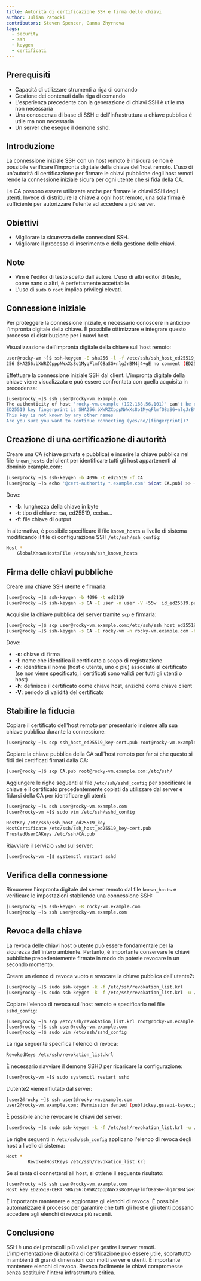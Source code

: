 ```yaml
---
title: Autorità di certificazione SSH e firma delle chiavi
author: Julian Patocki
contributors: Steven Spencer, Ganna Zhyrnova
tags:
  - security
  - ssh
  - keygen
  - certificati
---
```


## Prerequisiti

- Capacità di utilizzare strumenti a riga di comando
- Gestione dei contenuti dalla riga di comando
- L'esperienza precedente con la generazione di chiavi SSH è utile ma non necessaria
- Una conoscenza di base di SSH e dell'infrastruttura a chiave pubblica è utile ma non necessaria
- Un server che esegue il demone sshd.

## Introduzione

La connessione iniziale SSH con un host remoto è insicura se non è possibile verificare l'impronta digitale della chiave dell'host remoto. L'uso di un'autorità di certificazione per firmare le chiavi pubbliche degli host remoti rende la connessione iniziale sicura per ogni utente che si fida della CA.

Le CA possono essere utilizzate anche per firmare le chiavi SSH degli utenti. Invece di distribuire la chiave a ogni host remoto, una sola firma è sufficiente per autorizzare l'utente ad accedere a più server.

## Obiettivi

- Migliorare la sicurezza delle connessioni SSH.
- Migliorare il processo di inserimento e della gestione delle chiavi.

## Note

- Vim è l'editor di testo scelto dall'autore. L'uso di altri editor di testo, come nano o altri, è perfettamente accettabile.
- L'uso di `sudo` o `root` implica privilegi elevati.

## Connessione iniziale

Per proteggere la connessione iniziale, è necessario conoscere in anticipo l'impronta digitale della chiave. È possibile ottimizzare e integrare questo processo di distribuzione per i nuovi host.

Visualizzazione dell'impronta digitale della chiave sull'host remoto:

```bash
user@rocky-vm ~]$ ssh-keygen -E sha256 -l -f /etc/ssh/ssh_host_ed25519_key.pub 
256 SHA256:bXWRZCpppNWxXs8o1MyqFlmfO8aSG+nlgJrBM4j4+gE no comment (ED25519)
```

Effettuare la connessione iniziale SSH dal client. L'impronta digitale della chiave viene visualizzata e può essere confrontata con quella acquisita in precedenza:

```bash
[user@rocky ~]$ ssh user@rocky-vm.example.com
The authenticity of host 'rocky-vm.example (192.168.56.101)' can't be established.
ED25519 key fingerprint is SHA256:bXWRZCpppNWxXs8o1MyqFlmfO8aSG+nlgJrBM4j4+gE.
This key is not known by any other names
Are you sure you want to continue connecting (yes/no/[fingerprint])?
```

## Creazione di una certificazione di autorità

Creare una CA (chiave privata e pubblica) e inserire la chiave pubblica nel file `known_hosts` del client per identificare tutti gli host appartenenti al dominio example.com:

```bash
[user@rocky ~]$ ssh-keygen -b 4096 -t ed25519 -f CA
[user@rocky ~]$ echo '@cert-authority *.example.com' $(cat CA.pub) >> ~/.ssh/known_hosts
```

Dove:

- **-b**: lunghezza della chiave in byte
- **-t**: tipo di chiave: rsa, ed25519, ecdsa...
- **-f**: file chiave di output

In alternativa, è possibile specificare il file `known_hosts` a livello di sistema modificando il file di configurazione SSH `/etc/ssh/ssh_config`:

```bash
Host *
    GlobalKnownHostsFile /etc/ssh/ssh_known_hosts
```

## Firma delle chiavi pubbliche

Creare una chiave SSH utente e firmarla:

```bash
[user@rocky ~]$ ssh-keygen -b 4096 -t ed2119
[user@rocky ~]$ ssh-keygen -s CA -I user -n user -V +55w  id_ed25519.pub
```

Acquisire la chiave pubblica del server tramite `scp` e firmarla:

```bash
[user@rocky ~]$ scp user@rocky-vm.example.com:/etc/ssh/ssh_host_ed25519_key.pub .
[user@rocky ~]$ ssh-keygen -s CA -I rocky-vm -n rocky-vm.example.com -h -V +55w ssh_host_ed25519_key.pub
```

Dove:

- **-s**: chiave di firma
- **-I**: nome che identifica il certificato a scopo di registrazione
- **-n**: identifica il nome (host o utente, uno o più) associato al certificato (se non viene specificato, i certificati sono validi per tutti gli utenti o host)
- **-h**: definisce il certificato come chiave host, anziché come chiave client
- **-V**: periodo di validità del certificato

## Stabilire la fiducia

Copiare il certificato dell'host remoto per presentarlo insieme alla sua chiave pubblica durante la connessione:

```bash
[user@rocky ~]$ scp ssh_host_ed25519_key-cert.pub root@rocky-vm.example.com:/etc/ssh/
```

Copiare la chiave pubblica della CA sull'host remoto per far sì che questo si fidi dei certificati firmati dalla CA:

```bash
[user@rocky ~]$ scp CA.pub root@rocky-vm.example.com:/etc/ssh/
```

Aggiungere le righe seguenti al file `/etc/ssh/sshd_config` per specificare la chiave e il certificato precedentemente copiati da utilizzare dal server e fidarsi della CA per identificare gli utenti:

```bash
[user@rocky ~]$ ssh user@rocky-vm.example.com
[user@rocky-vm ~]$ sudo vim /etc/ssh/sshd_config
```

```bash
HostKey /etc/ssh/ssh_host_ed25519_key
HostCertificate /etc/ssh/ssh_host_ed25519_key-cert.pub
TrustedUserCAKeys /etc/ssh/CA.pub
```

Riavviare il servizio `sshd` sul server:

```bash
[user@rocky-vm ~]$ systemctl restart sshd
```

## Verifica della connessione

Rimuovere l'impronta digitale del server remoto dal file `known_hosts` e verificare le impostazioni stabilendo una connessione SSH:

```bash
[user@rocky ~]$ ssh-keygen -R rocky-vm.example.com
[user@rocky ~]$ ssh user@rocky-vm.example.com
```

## Revoca della chiave

La revoca delle chiavi host o utente può essere fondamentale per la sicurezza dell'intero ambiente. Pertanto, è importante conservare le chiavi pubbliche precedentemente firmate in modo da poterle revocare in un secondo momento.

Creare un elenco di revoca vuoto e revocare la chiave pubblica dell'utente2:

```bash
[user@rocky ~]$ sudo ssh-keygen -k -f /etc/ssh/revokation_list.krl
[user@rocky ~]$ sudo ssh-keygen -k -f /etc/ssh/revokation_list.krl -u /path/to/user2_id_ed25519.pub
```

Copiare l'elenco di revoca sull'host remoto e specificarlo nel file `sshd_config`:

```bash
[user@rocky ~]$ scp /etc/ssh/revokation_list.krl root@rocky-vm.example.com:/etc/ssh/
[user@rocky ~]$ ssh user@rocky-vm.example.com
[user@rocky ~]$ sudo vim /etc/ssh/sshd_config
```

La riga seguente specifica l'elenco di revoca:

```bash
RevokedKeys /etc/ssh/revokation_list.krl
```

È necessario riavviare il demone SSHD per ricaricare la configurazione:

```bash
[user@rocky-vm ~]$ sudo systemctl restart sshd
```

L'utente2 viene rifiutato dal server:

```bash
[user2@rocky ~]$ ssh user2@rocky-vm.example.com
user2@rocky-vm.example.com: Permission denied (publickey,gssapi-keyex,gssapi-with-mic).
```

È possibile anche revocare le chiavi del server:

```bash
[user@rocky ~]$ sudo ssh-keygen -k -f /etc/ssh/revokation_list.krl -u /path/to/ssh_host_ed25519_key.pub
```

Le righe seguenti in `/etc/ssh/ssh_config` applicano l'elenco di revoca degli host a livello di sistema:

```bash
Host *
        RevokedHostKeys /etc/ssh/revokation_list.krl
```

Se si tenta di connettersi all'host, si ottiene il seguente risultato:

```bash
[user@rocky ~]$ ssh user@rocky-vm.example.com
Host key ED25519-CERT SHA256:bXWRZCpppNWxXs8o1MyqFlmfO8aSG+nlgJrBM4j4+gE revoked by file /etc/ssh/revokation_list.krl
```

È importante mantenere e aggiornare gli elenchi di revoca. È possibile automatizzare il processo per garantire che tutti gli host e gli utenti possano accedere agli elenchi di revoca più recenti.

## Conclusione

SSH è uno dei protocolli più validi per gestire i server remoti. L'implementazione di autorità di certificazione può essere utile, soprattutto in ambienti di grandi dimensioni con molti server e utenti.
È importante mantenere elenchi di revoca. Revoca facilmente le chiavi compromesse senza sostituire l'intera infrastruttura critica.
